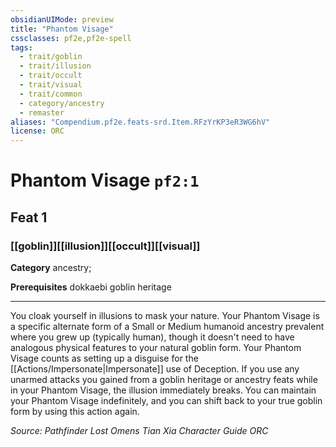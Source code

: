 ```yaml
---
obsidianUIMode: preview
title: "Phantom Visage"
cssclasses: pf2e,pf2e-spell
tags:
  - trait/goblin
  - trait/illusion
  - trait/occult
  - trait/visual
  - trait/common
  - category/ancestry
  - remaster
aliases: "Compendium.pf2e.feats-srd.Item.RFzYrKP3eR3WG6hV"
license: ORC
---
```

# Phantom Visage `pf2:1`
## Feat 1
### [[goblin]][[illusion]][[occult]][[visual]]

**Category** ancestry; 



**Prerequisites** dokkaebi goblin heritage
* * *
You cloak yourself in illusions to mask your nature. Your Phantom Visage is a specific alternate form of a Small or Medium humanoid ancestry prevalent where you grew up (typically human), though it doesn't need to have analogous physical features to your natural goblin form. Your Phantom Visage counts as setting up a disguise for the [[Actions/Impersonate|Impersonate]] use of Deception. If you use any unarmed attacks you gained from a goblin heritage or ancestry feats while in your Phantom Visage, the illusion immediately breaks. You can maintain your Phantom Visage indefinitely, and you can shift back to your true goblin form by using this action again.

*Source: Pathfinder Lost Omens Tian Xia Character Guide*
*ORC*